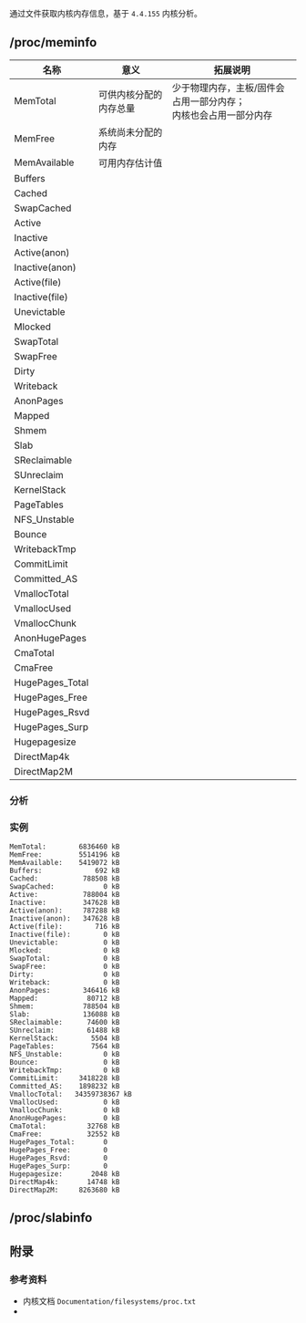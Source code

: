 通过文件获取内核内存信息，基于 `4.4.155`  内核分析。



## /proc/meminfo

| 名称         | 意义 | 拓展说明 |
| ------------ | ---- | ---- |
| MemTotal             | 可供内核分配的内存总量 | 少于物理内存，主板/固件会占用一部分内存；<br/>内核也会占用一部分内存 |
| MemFree             | 系统尚未分配的内存 |  |
| MemAvailable             | 可用内存估计值 |  |
| Buffers             |      |      |
| Cached             |      |      |
| SwapCached             |      |      |
| Active             |      |      |
| Inactive             |      |      |
| Active(anon)             |      |      |
| Inactive(anon)             |      |      |
| Active(file)             |      |      |
| Inactive(file)             |      |      |
| Unevictable             |      |      |
| Mlocked             |      |      |
| SwapTotal             |      |      |
| SwapFree             |      |      |
| Dirty             |      |      |
| Writeback             |      |      |
| AnonPages             |      |      |
| Mapped             |      |      |
| Shmem             |      |      |
| Slab             |      |      |
| SReclaimable             |      |      |
| SUnreclaim             |      |      |
| KernelStack             |      |      |
| PageTables             |      |      |
| NFS_Unstable             |      |      |
| Bounce             |      |      |
| WritebackTmp             |      |      |
| CommitLimit             |      |      |
| Committed_AS             |      |      |
| VmallocTotal             |      |      |
| VmallocUsed             |      |      |
| VmallocChunk             |      |      |
| AnonHugePages             |      |      |
| CmaTotal             |      |      |
| CmaFree             |      |      |
| HugePages_Total             |      |      |
| HugePages_Free             |      |      |
| HugePages_Rsvd             |      |      |
| HugePages_Surp             |      |      |
| Hugepagesize             |      |      |
| DirectMap4k             |      |      |
| DirectMap2M             |      |      |



### 分析



### 实例

```
MemTotal:        6836460 kB
MemFree:         5514196 kB
MemAvailable:    5419072 kB
Buffers:             692 kB
Cached:           788508 kB
SwapCached:            0 kB
Active:           788004 kB
Inactive:         347628 kB
Active(anon):     787288 kB
Inactive(anon):   347628 kB
Active(file):        716 kB
Inactive(file):        0 kB
Unevictable:           0 kB
Mlocked:               0 kB
SwapTotal:             0 kB
SwapFree:              0 kB
Dirty:                 0 kB
Writeback:             0 kB
AnonPages:        346416 kB
Mapped:            80712 kB
Shmem:            788504 kB
Slab:             136088 kB
SReclaimable:      74600 kB
SUnreclaim:        61488 kB
KernelStack:        5504 kB
PageTables:         7564 kB
NFS_Unstable:          0 kB
Bounce:                0 kB
WritebackTmp:          0 kB
CommitLimit:     3418228 kB
Committed_AS:    1898232 kB
VmallocTotal:   34359738367 kB
VmallocUsed:           0 kB
VmallocChunk:          0 kB
AnonHugePages:         0 kB
CmaTotal:          32768 kB
CmaFree:           32552 kB
HugePages_Total:       0
HugePages_Free:        0
HugePages_Rsvd:        0
HugePages_Surp:        0
Hugepagesize:       2048 kB
DirectMap4k:       14748 kB
DirectMap2M:     8263680 kB
```



## /proc/slabinfo



##  附录

### 参考资料

* 内核文档 `Documentation/filesystems/proc.txt`
* 
